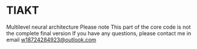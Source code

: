# TIAKT
Multilevel neural architecture
Please note
This part of the core code is not the complete final version
If you have any questions, please contact me in email
w18724284923@outlook.com
